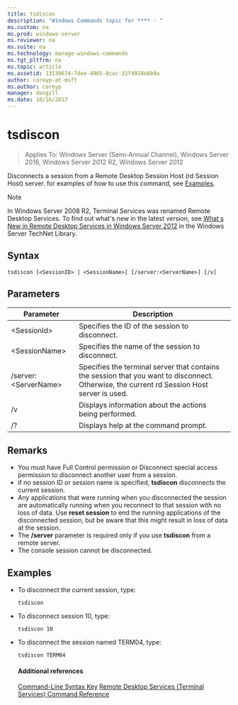 ```yaml
---
title: tsdiscon
description: "Windows Commands topic for **** - "
ms.custom: na
ms.prod: windows-server
ms.reviewer: na
ms.suite: na
ms.technology: manage-windows-commands
ms.tgt_pltfrm: na
ms.topic: article
ms.assetid: 13139674-7dee-4965-8cac-32f4928e8b9a
author: coreyp-at-msft
ms.author: coreyp
manager: dongill
ms.date: 10/16/2017
---
```

# tsdiscon

>Applies To: Windows Server (Semi-Annual Channel), Windows Server 2016, Windows Server 2012 R2, Windows Server 2012

Disconnects a session from a Remote Desktop Session Host (rd Session Host) server.
for examples of how to use this command, see [Examples](#BKMK_examples).

> [!NOTE]
> In Windows Server 2008 R2, Terminal Services was renamed Remote Desktop Services. To find out what's new in the latest version, see [What s New in Remote Desktop Services in Windows Server 2012](https://technet.microsoft.com/library/hh831527) in the Windows Server TechNet Library.

## Syntax
```
tsdiscon [<SessionID> | <SessionName>] [/server:<ServerName>] [/v]
```

## Parameters

|Parameter|Description|
|-------|--------|
|\<SessionId>|Specifies the ID of the session to disconnect.|
|\<SessionName>|Specifies the name of the session to disconnect.|
|/server:\<ServerName>|Specifies the terminal server that contains the session that you want to disconnect. Otherwise, the current rd Session Host server is used.|
|/v|Displays information about the actions being performed.|
|/?|Displays help at the command prompt.|

## Remarks
-   You must have Full Control permission or Disconnect special access permission to disconnect another user from a session.
-   if no session ID or session name is specified, **tsdiscon** disconnects the current session.
-   Any applications that were running when you disconnected the session are automatically running when you reconnect to that session with no loss of data. Use **reset session** to end the running applications of the disconnected session, but be aware that this might result in loss of data at the session.
-   The **/server** parameter is required only if you use **tsdiscon** from a remote server.
-   The console session cannot be disconnected.

## <a name="BKMK_examples"></a>Examples
- To disconnect the current session, type:
  ```
  tsdiscon
  ```
- To disconnect session 10, type:
  ```
  tsdiscon 10
  ```
- To disconnect the session named TERM04, type:
  ```
  tsdiscon TERM04
  ```
  #### Additional references
  [Command-Line Syntax Key](command-line-syntax-key.md)
  [Remote Desktop Services &#40;Terminal Services&#41; Command Reference](remote-desktop-services-terminal-services-command-reference.md)
